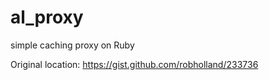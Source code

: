 # al_proxy
simple caching proxy on Ruby

Original location: https://gist.github.com/robholland/233736
